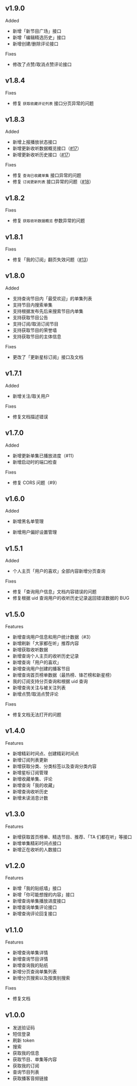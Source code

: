 ## v1.9.0

Added

- 新增「新节目广场」接口
- 新增「编辑精选历史」接口
- 新增创建/删除评论接口

Fixes

- 修改了点赞/取消点赞评论接口

## v1.8.4

Fixes

- 修复 `获取收藏评论列表` 接口分页异常的问题

## v1.8.3

Added

- 新增上报播放状态接口
- 新增更新收听数据概览接口（[#17](https://github.com/ultrazg/xyz/issues/17)）
- 新增更新收听历史接口（[#17](https://github.com/ultrazg/xyz/issues/17)）

Fixes

- 修复 `查询已收藏单集` 接口异常的问题
- 修复 `订阅更新列表` 接口异常的问题（[#18](https://github.com/ultrazg/xyz/issues/18)）

## v1.8.2

Fixes

- 修复 `获取收听数据概览` 参数异常的问题

## v1.8.1

Fixes

- 修复「我的订阅」翻页失效问题（[#13](https://github.com/ultrazg/xyz/issues/13)）

## v1.8.0

Added

- 支持查询节目内「最受欢迎」的单集列表
- 支持节目内搜索单集
- 支持根据发布先后来搜索节目内单集
- 支持获取节目公告
- 支持订阅/取消订阅节目
- 支持获取节目的荣誉墙
- 支持获取节目的主体信息

Fixes

- 更改了「更新星标订阅」接口及文档

## v1.7.1

Added

- 新增关注/取关用户

Fixes

- 修复文档描述错误

## v1.7.0

Added

- 新增更新单集已播放进度（#11）
- 新增启动时的端口检查

Fixes

- 修复 CORS 问题（#9）

## v1.6.0

Added

- 新增黑名单管理

- 新增用户偏好设置管理

## v1.5.1

Added

- 个人主页「用户的喜欢」全部内容新增分页查询

Fixes

- 修复「查询用户信息」文档内容错误的问题
- 修复根据 uid 查询用户的收听历史记录返回错误数据的 BUG

## v1.5.0

Features

- 新增查询用户信息和用户统计数据（#3）
- 新增刷新「大家都在听」推荐内容
- 新增获取收听数据
- 新增查询个人主页的收听历史记录
- 新增查询「用户的喜欢」
- 新增查询用户创建的播客节目
- 新增查询首页榜单数据（最热榜、锋芒榜和新星榜）
- 我的订阅支持分页查询和根据 uid 查询
- 新增查询关注与被关注列表
- 新增点赞/取消点赞评论

Fixes

- 修复文档无法打开的问题

## v1.4.0

Features

- 新增精彩时间点、创建精彩时间点
- 新增订阅列表更新
- 新增获取分类、分类标签以及查询分类内容
- 新增星标订阅管理
- 新增收藏单集、评论
- 新增查询「我的收藏」
- 新增查询收听历史
- 新增未读消息计数

## v1.3.0

Features

- 新增获取首页榜单、精选节目、推荐、「TA 们都在听」等接口
- 新增单集精彩时间点接口
- 新增正在收听的人数接口

## v1.2.0

Features

- 新增「我的贴纸墙」接口
- 新增「你可能想搜的内容」接口
- 新增查询单集播放进度接口
- 新增查询单集评论接口
- 新增查询评论回复接口

## v1.1.0

Features

- 新增查询单集详情
- 新增查询节目详情
- 新增查询我的贴纸
- 新增分页查询单集列表
- 新增分页搜索以及按类别搜索

Fixes

- 修复文档

## v1.0.0

- 发送验证码
- 短信登录
- 刷新 token
- 搜索
- 获取我的信息
- 获取节目、单集等内容
- 获取我的订阅
- 查询节目列表
- 获取播客音频链接
